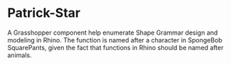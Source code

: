 # Patrick-Star
A Grasshopper component help enumerate Shape Grammar design and modeling in Rhino. The function is named after a character in SpongeBob SquarePants, given the fact that functions in Rhino should be named after animals.
